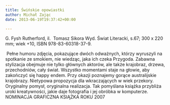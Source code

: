 ```yaml
---
title: Świńskie opowiastki
author: Michał Zając
date: 2013-06-19T19:37:42+00:00

---
```

G. Fysh Rutherford, il.  Tomasz Sikora Wyd. Świat Literacki, s.67; 300 x 220 mm; wiek +10, ISBN 978-83-60318-37-9.


   Pełne humoru zdjęcia, pokazujące dwóch odważnych, którzy wyruszyli na spotkanie ze smokiem, nie wiedząc, jaka ich czeka Przygoda. Zabawna stylizacja obejmuje nie tylko głównych aktorów, ale także krajobraz, drzewa, przechodniów, cały świat. Wszystko momentami staje na głowie, aby zakończyć się happy endem. Przy okazji poznajemy gorące australijskie krajobrazy.
Nietypowa propozycja dla wkraczających w wiek przekory. Oryginalny pomysł, oryginalna realizacja. Tak pomyślana książka przybliża uroki kreatywności, jakie daje fotografia i jej obróbka w komputerze.
NOMINACJA GRAFICZNA KSIĄŻKA ROKU 2007
